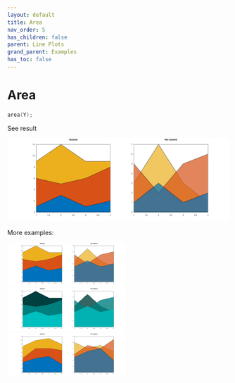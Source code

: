 ```yaml
---
layout: default
title: Area
nav_order: 5
has_children: false
parent: Line Plots
grand_parent: Examples
has_toc: false
---
```

# Area

```cpp
area(Y);
```


See result
    
[![example_area_1](../line_plot/area/area_1.svg)](https://github.com/alandefreitas/matplotplusplus/blob/master/examples/line_plot/area/area_1.cpp)

More examples:
    
[![example_area_2](../line_plot/area/area_2_thumb.png)](https://github.com/alandefreitas/matplotplusplus/blob/master/examples/line_plot/area/area_2.cpp)  [![example_area_3](../line_plot/area/area_3_thumb.png)](https://github.com/alandefreitas/matplotplusplus/blob/master/examples/line_plot/area/area_3.cpp)  [![example_area_4](../line_plot/area/area_4_thumb.png)](https://github.com/alandefreitas/matplotplusplus/blob/master/examples/line_plot/area/area_4.cpp)
  




<!-- Generated with mdsplit: https://github.com/alandefreitas/mdsplit -->
